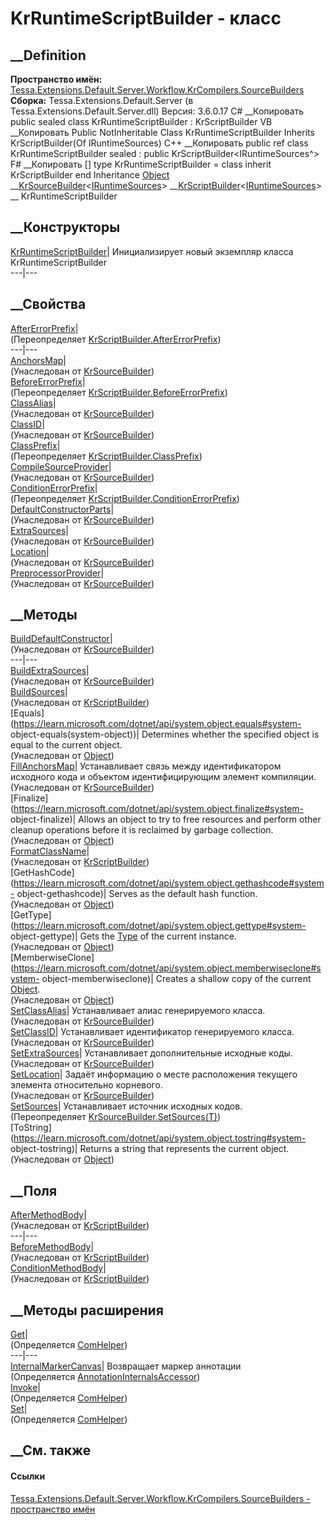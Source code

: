 # KrRuntimeScriptBuilder - класс
##  __Definition
 **Пространство имён:**
[Tessa.Extensions.Default.Server.Workflow.KrCompilers.SourceBuilders](N_Tessa_Extensions_Default_Server_Workflow_KrCompilers_SourceBuilders.htm)  
 **Сборка:** Tessa.Extensions.Default.Server (в
Tessa.Extensions.Default.Server.dll) Версия: 3.6.0.17
C# __Копировать
     public sealed class KrRuntimeScriptBuilder : KrScriptBuilder<IRuntimeSources>
VB __Копировать
     Public NotInheritable Class KrRuntimeScriptBuilder
    	Inherits KrScriptBuilder(Of IRuntimeSources)
C++ __Копировать
     public ref class KrRuntimeScriptBuilder sealed : public KrScriptBuilder<IRuntimeSources^>
F# __Копировать
     [<SealedAttribute>]
    type KrRuntimeScriptBuilder = 
        class
            inherit KrScriptBuilder<IRuntimeSources>
        end
Inheritance
    [Object](https://learn.microsoft.com/dotnet/api/system.object) __[KrSourceBuilder](T_Tessa_Extensions_Default_Server_Workflow_KrCompilers_SourceBuilders_KrSourceBuilder_1.htm)<[IRuntimeSources](T_Tessa_Extensions_Default_Server_Workflow_KrCompilers_IRuntimeSources.htm)> __[KrScriptBuilder](T_Tessa_Extensions_Default_Server_Workflow_KrCompilers_SourceBuilders_KrScriptBuilder_1.htm)<[IRuntimeSources](T_Tessa_Extensions_Default_Server_Workflow_KrCompilers_IRuntimeSources.htm)> __ KrRuntimeScriptBuilder
##  __Конструкторы
[KrRuntimeScriptBuilder](M_Tessa_Extensions_Default_Server_Workflow_KrCompilers_SourceBuilders_KrRuntimeScriptBuilder__ctor.htm)|
Инициализирует новый экземпляр класса KrRuntimeScriptBuilder  
---|---  
##  __Свойства
[AfterErrorPrefix](P_Tessa_Extensions_Default_Server_Workflow_KrCompilers_SourceBuilders_KrRuntimeScriptBuilder_AfterErrorPrefix.htm)|  
(Переопределяет
[KrScriptBuilder<T>.AfterErrorPrefix](P_Tessa_Extensions_Default_Server_Workflow_KrCompilers_SourceBuilders_KrScriptBuilder_1_AfterErrorPrefix.htm))  
---|---  
[AnchorsMap](P_Tessa_Extensions_Default_Server_Workflow_KrCompilers_SourceBuilders_KrSourceBuilder_1_AnchorsMap.htm)|  
(Унаследован от
[KrSourceBuilder<T>](T_Tessa_Extensions_Default_Server_Workflow_KrCompilers_SourceBuilders_KrSourceBuilder_1.htm))  
[BeforeErrorPrefix](P_Tessa_Extensions_Default_Server_Workflow_KrCompilers_SourceBuilders_KrRuntimeScriptBuilder_BeforeErrorPrefix.htm)|  
(Переопределяет
[KrScriptBuilder<T>.BeforeErrorPrefix](P_Tessa_Extensions_Default_Server_Workflow_KrCompilers_SourceBuilders_KrScriptBuilder_1_BeforeErrorPrefix.htm))  
[ClassAlias](P_Tessa_Extensions_Default_Server_Workflow_KrCompilers_SourceBuilders_KrSourceBuilder_1_ClassAlias.htm)|  
(Унаследован от
[KrSourceBuilder<T>](T_Tessa_Extensions_Default_Server_Workflow_KrCompilers_SourceBuilders_KrSourceBuilder_1.htm))  
[ClassID](P_Tessa_Extensions_Default_Server_Workflow_KrCompilers_SourceBuilders_KrSourceBuilder_1_ClassID.htm)|  
(Унаследован от
[KrSourceBuilder<T>](T_Tessa_Extensions_Default_Server_Workflow_KrCompilers_SourceBuilders_KrSourceBuilder_1.htm))  
[ClassPrefix](P_Tessa_Extensions_Default_Server_Workflow_KrCompilers_SourceBuilders_KrRuntimeScriptBuilder_ClassPrefix.htm)|  
(Переопределяет
[KrScriptBuilder<T>.ClassPrefix](P_Tessa_Extensions_Default_Server_Workflow_KrCompilers_SourceBuilders_KrScriptBuilder_1_ClassPrefix.htm))  
[CompileSourceProvider](P_Tessa_Extensions_Default_Server_Workflow_KrCompilers_SourceBuilders_KrSourceBuilder_1_CompileSourceProvider.htm)|  
(Унаследован от
[KrSourceBuilder<T>](T_Tessa_Extensions_Default_Server_Workflow_KrCompilers_SourceBuilders_KrSourceBuilder_1.htm))  
[ConditionErrorPrefix](P_Tessa_Extensions_Default_Server_Workflow_KrCompilers_SourceBuilders_KrRuntimeScriptBuilder_ConditionErrorPrefix.htm)|  
(Переопределяет
[KrScriptBuilder<T>.ConditionErrorPrefix](P_Tessa_Extensions_Default_Server_Workflow_KrCompilers_SourceBuilders_KrScriptBuilder_1_ConditionErrorPrefix.htm))  
[DefaultConstructorParts](P_Tessa_Extensions_Default_Server_Workflow_KrCompilers_SourceBuilders_KrSourceBuilder_1_DefaultConstructorParts.htm)|  
(Унаследован от
[KrSourceBuilder<T>](T_Tessa_Extensions_Default_Server_Workflow_KrCompilers_SourceBuilders_KrSourceBuilder_1.htm))  
[ExtraSources](P_Tessa_Extensions_Default_Server_Workflow_KrCompilers_SourceBuilders_KrSourceBuilder_1_ExtraSources.htm)|  
(Унаследован от
[KrSourceBuilder<T>](T_Tessa_Extensions_Default_Server_Workflow_KrCompilers_SourceBuilders_KrSourceBuilder_1.htm))  
[Location](P_Tessa_Extensions_Default_Server_Workflow_KrCompilers_SourceBuilders_KrSourceBuilder_1_Location.htm)|  
(Унаследован от
[KrSourceBuilder<T>](T_Tessa_Extensions_Default_Server_Workflow_KrCompilers_SourceBuilders_KrSourceBuilder_1.htm))  
[PreprocessorProvider](P_Tessa_Extensions_Default_Server_Workflow_KrCompilers_SourceBuilders_KrSourceBuilder_1_PreprocessorProvider.htm)|  
(Унаследован от
[KrSourceBuilder<T>](T_Tessa_Extensions_Default_Server_Workflow_KrCompilers_SourceBuilders_KrSourceBuilder_1.htm))  
##  __Методы
[BuildDefaultConstructor](M_Tessa_Extensions_Default_Server_Workflow_KrCompilers_SourceBuilders_KrSourceBuilder_1_BuildDefaultConstructor.htm)|  
(Унаследован от
[KrSourceBuilder<T>](T_Tessa_Extensions_Default_Server_Workflow_KrCompilers_SourceBuilders_KrSourceBuilder_1.htm))  
---|---  
[BuildExtraSources](M_Tessa_Extensions_Default_Server_Workflow_KrCompilers_SourceBuilders_KrSourceBuilder_1_BuildExtraSources.htm)|  
(Унаследован от
[KrSourceBuilder<T>](T_Tessa_Extensions_Default_Server_Workflow_KrCompilers_SourceBuilders_KrSourceBuilder_1.htm))  
[BuildSources](M_Tessa_Extensions_Default_Server_Workflow_KrCompilers_SourceBuilders_KrScriptBuilder_1_BuildSources.htm)|  
(Унаследован от
[KrScriptBuilder<T>](T_Tessa_Extensions_Default_Server_Workflow_KrCompilers_SourceBuilders_KrScriptBuilder_1.htm))  
[Equals](https://learn.microsoft.com/dotnet/api/system.object.equals#system-
object-equals\(system-object\))| Determines whether the specified object is
equal to the current object.  
(Унаследован от
[Object](https://learn.microsoft.com/dotnet/api/system.object))  
[FillAnchorsMap](M_Tessa_Extensions_Default_Server_Workflow_KrCompilers_SourceBuilders_KrSourceBuilder_1_FillAnchorsMap.htm)|
Устанавливает связь между идентификатором исходного кода и объектом
идентифицирующим элемент компиляции.  
(Унаследован от
[KrSourceBuilder<T>](T_Tessa_Extensions_Default_Server_Workflow_KrCompilers_SourceBuilders_KrSourceBuilder_1.htm))  
[Finalize](https://learn.microsoft.com/dotnet/api/system.object.finalize#system-
object-finalize)| Allows an object to try to free resources and perform other
cleanup operations before it is reclaimed by garbage collection.  
(Унаследован от
[Object](https://learn.microsoft.com/dotnet/api/system.object))  
[FormatClassName](M_Tessa_Extensions_Default_Server_Workflow_KrCompilers_SourceBuilders_KrScriptBuilder_1_FormatClassName.htm)|  
(Унаследован от
[KrScriptBuilder<T>](T_Tessa_Extensions_Default_Server_Workflow_KrCompilers_SourceBuilders_KrScriptBuilder_1.htm))  
[GetHashCode](https://learn.microsoft.com/dotnet/api/system.object.gethashcode#system-
object-gethashcode)| Serves as the default hash function.  
(Унаследован от
[Object](https://learn.microsoft.com/dotnet/api/system.object))  
[GetType](https://learn.microsoft.com/dotnet/api/system.object.gettype#system-
object-gettype)| Gets the
[Type](https://learn.microsoft.com/dotnet/api/system.type) of the current
instance.  
(Унаследован от
[Object](https://learn.microsoft.com/dotnet/api/system.object))  
[MemberwiseClone](https://learn.microsoft.com/dotnet/api/system.object.memberwiseclone#system-
object-memberwiseclone)| Creates a shallow copy of the current
[Object](https://learn.microsoft.com/dotnet/api/system.object).  
(Унаследован от
[Object](https://learn.microsoft.com/dotnet/api/system.object))  
[SetClassAlias](M_Tessa_Extensions_Default_Server_Workflow_KrCompilers_SourceBuilders_KrSourceBuilder_1_SetClassAlias.htm)|
Устанавливает алиас генерируемого класса.  
(Унаследован от
[KrSourceBuilder<T>](T_Tessa_Extensions_Default_Server_Workflow_KrCompilers_SourceBuilders_KrSourceBuilder_1.htm))  
[SetClassID](M_Tessa_Extensions_Default_Server_Workflow_KrCompilers_SourceBuilders_KrSourceBuilder_1_SetClassID.htm)|
Устанавливает идентификатор генерируемого класса.  
(Унаследован от
[KrSourceBuilder<T>](T_Tessa_Extensions_Default_Server_Workflow_KrCompilers_SourceBuilders_KrSourceBuilder_1.htm))  
[SetExtraSources](M_Tessa_Extensions_Default_Server_Workflow_KrCompilers_SourceBuilders_KrSourceBuilder_1_SetExtraSources.htm)|
Устанавливает дополнительные исходные коды.  
(Унаследован от
[KrSourceBuilder<T>](T_Tessa_Extensions_Default_Server_Workflow_KrCompilers_SourceBuilders_KrSourceBuilder_1.htm))  
[SetLocation](M_Tessa_Extensions_Default_Server_Workflow_KrCompilers_SourceBuilders_KrSourceBuilder_1_SetLocation.htm)|
Задаёт информацию о месте расположения текущего элемента относительно
корневого.  
(Унаследован от
[KrSourceBuilder<T>](T_Tessa_Extensions_Default_Server_Workflow_KrCompilers_SourceBuilders_KrSourceBuilder_1.htm))  
[SetSources](M_Tessa_Extensions_Default_Server_Workflow_KrCompilers_SourceBuilders_KrRuntimeScriptBuilder_SetSources.htm)|
Устанавливает источник исходных кодов.  
(Переопределяет
[KrSourceBuilder<T>.SetSources(T)](M_Tessa_Extensions_Default_Server_Workflow_KrCompilers_SourceBuilders_KrSourceBuilder_1_SetSources.htm))  
[ToString](https://learn.microsoft.com/dotnet/api/system.object.tostring#system-
object-tostring)| Returns a string that represents the current object.  
(Унаследован от
[Object](https://learn.microsoft.com/dotnet/api/system.object))  
##  __Поля
[AfterMethodBody](F_Tessa_Extensions_Default_Server_Workflow_KrCompilers_SourceBuilders_KrScriptBuilder_1_AfterMethodBody.htm)|  
(Унаследован от
[KrScriptBuilder<T>](T_Tessa_Extensions_Default_Server_Workflow_KrCompilers_SourceBuilders_KrScriptBuilder_1.htm))  
---|---  
[BeforeMethodBody](F_Tessa_Extensions_Default_Server_Workflow_KrCompilers_SourceBuilders_KrScriptBuilder_1_BeforeMethodBody.htm)|  
(Унаследован от
[KrScriptBuilder<T>](T_Tessa_Extensions_Default_Server_Workflow_KrCompilers_SourceBuilders_KrScriptBuilder_1.htm))  
[ConditionMethodBody](F_Tessa_Extensions_Default_Server_Workflow_KrCompilers_SourceBuilders_KrScriptBuilder_1_ConditionMethodBody.htm)|  
(Унаследован от
[KrScriptBuilder<T>](T_Tessa_Extensions_Default_Server_Workflow_KrCompilers_SourceBuilders_KrScriptBuilder_1.htm))  
##  __Методы расширения
[Get](M_Tessa_Extensions_Default_Client_EDS_ComHelper_Get.htm)|  
(Определяется
[ComHelper](T_Tessa_Extensions_Default_Client_EDS_ComHelper.htm))  
---|---  
[InternalMarkerCanvas](M_Tessa_UI_Views_Charting_Annotations_AnnotationInternalsAccessor_InternalMarkerCanvas.htm)|
Возвращает маркер аннотации  
(Определяется
[AnnotationInternalsAccessor](T_Tessa_UI_Views_Charting_Annotations_AnnotationInternalsAccessor.htm))  
[Invoke](M_Tessa_Extensions_Default_Client_EDS_ComHelper_Invoke.htm)|  
(Определяется
[ComHelper](T_Tessa_Extensions_Default_Client_EDS_ComHelper.htm))  
[Set](M_Tessa_Extensions_Default_Client_EDS_ComHelper_Set.htm)|  
(Определяется
[ComHelper](T_Tessa_Extensions_Default_Client_EDS_ComHelper.htm))  
##  __См. также
#### Ссылки
[Tessa.Extensions.Default.Server.Workflow.KrCompilers.SourceBuilders -
пространство
имён](N_Tessa_Extensions_Default_Server_Workflow_KrCompilers_SourceBuilders.htm)
